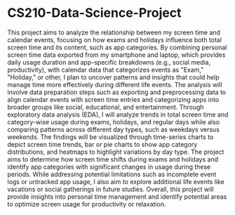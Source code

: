 # CS210-Data-Science-Project

This project aims to analyze the relationship between my screen time and calendar events, focusing on how exams and holidays influence both total screen time and its content, such as app categories. By combining personal screen time data exported from my smartphone and laptop, which provides daily usage duration and app-specific breakdowns (e.g., social media, productivity), with calendar data that categorizes events as "Exam," "Holiday," or other, I plan to uncover patterns and insights that could help manage time more effectively during different life events. The analysis will involve data preparation steps such as exporting and preprocessing data to align calendar events with screen time entries and categorizing apps into broader groups like social, educational, and entertainment. Through exploratory data analysis (EDA), I will analyze trends in total screen time and category-wise usage during exams, holidays, and regular days while also comparing patterns across different day types, such as weekdays versus weekends. The findings will be visualized through time-series charts to depict screen time trends, bar or pie charts to show app category distributions, and heatmaps to highlight variations by day type. The project aims to determine how screen time shifts during exams and holidays and identify app categories with significant changes in usage during these periods. While addressing potential limitations such as incomplete event logs or untracked app usage, I also aim to explore additional life events like vacations or social gatherings in future studies. Overall, this project will provide insights into personal time management and identify potential areas to optimize screen usage for productivity or relaxation.
